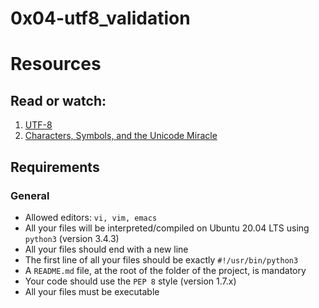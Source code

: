 # 0x04-utf8_validation

# Resources

## Read or watch:

1. [UTF-8](https://en.wikipedia.org/wiki/UTF-8)
2. [Characters, Symbols, and the Unicode Miracle](https://www.youtube.com/watch?v=MijmeoH9LT4)

## Requirements

### General
* Allowed editors: ```vi, vim, emacs```
* All your files will be interpreted/compiled on Ubuntu 20.04 LTS using ```python3``` (version 3.4.3)
* All your files should end with a new line
* The first line of all your files should be exactly ```#!/usr/bin/python3```
* A ```README.md``` file, at the root of the folder of the project, is mandatory
* Your code should use the ```PEP 8``` style (version 1.7.x)
* All your files must be executable
